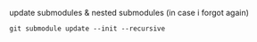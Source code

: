 update submodules & nested submodules (in case i forgot again)
```
git submodule update --init --recursive
```
